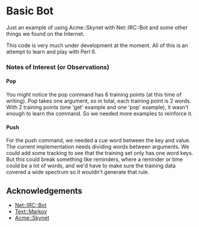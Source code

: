 # Basic Bot

Just an example of using Acme::Skynet with Net::IRC::Bot and some other things we found on the Internet.

This code is very much under development at the moment.  All of this is an attempt to learn and play with Perl 6.

### Notes of Interest (or Observations)

#### Pop

You might notice the pop command has 6 training points (at this time of writing).  Pop takes one argument, so in total, each training point is 2 words.  With 2 training points (one 'get' example and one 'pop' example), it wasn't enough to learn the command.  So we needed more examples to reinforce it.

#### Push

For the push command, we needed a cue word between the key and value.  The current implementation needs dividing words between arguments.  We could add some tracking to see that the training set only has one word keys.  But this could break something like reminders, where a reminder or time could be a lot of words, and we'd have to make sure the training data covered a wide spectrum so it wouldn't generate that rule.

## Acknowledgements

* [Net::IRC::Bot](https://github.com/TiMBuS/Net--IRC)
* [Text::Markov](https://github.com/bbkr/text_markov)
* [Acme::Skynet](https://github.com/kmwallio/Acme-Skynet)
